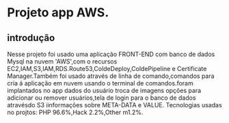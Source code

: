 # Projeto app AWS.

## introdução

Nesse projeto foi usado uma aplicação FRONT-END com banco de dados Mysql na nuvem 'AWS',com o recursos EC2,IAM,S3,IAM,RDS.Route53,ColdeDeploy,ColdePipeline e Certificate Manager.Também foi usado através de linha de comando,comandos para cria á aplicação em nuvem usando o terminal de comandos.foram implantados no app dados do usuário troca de imagens opções para adicionar ou remover usuários,tela de login para o banco de dados atravésdo S3 iinformações sobre META-DATA e VALUE.
Tecnologias usadas no projtos: PHP 96.6%,Hack 2.2%,Other m1.2%.